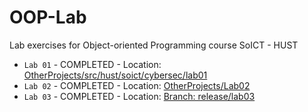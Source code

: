 # OOP-Lab
Lab exercises for Object-oriented Programming course SoICT - HUST  

- `Lab 01` - COMPLETED - Location: [OtherProjects/src/hust/soict/cybersec/lab01](./OtherProjects/src/hust/soict/cybersec/lab01/)
- `Lab 02` - COMPLETED - Location: [OtherProjects/Lab02](./OtherProjects/Lab02/)
- `Lab 03` - COMPLETED - Location: [Branch: release/lab03](https://github.com/phannhat17/OOP-lab/tree/release/lab03)